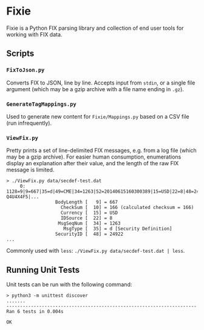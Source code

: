 # Fixie
Fixie is a Python FIX parsing library and collection of end user tools for
working with FIX data.

## Scripts

### `FixToJson.py`
Converts FIX to JSON, line by line. Accepts input from `stdin`, or a single file
argument (which may be a gzip archive with a file name ending in `.gz`).

### `GenerateTagMappings.py`
Used to generate new content for `Fixie/Mappings.py` based on a CSV file (run
infrequently).

### `ViewFix.py`
Pretty prints a set of line-delimited FIX messages, e.g. from a log file (which
may be a gzip archive). For easier human consumption, enumerations display an
explanation after their value, and the length of the raw FIX message is limited.

    > ./ViewFix.py data/secdef-test.dat 
         0: 1128=9|9=667|35=d|49=CME|34=1263|52=20140615160300389|15=USD|22=8|48=24922|55=ZS|107=ZS:CF Q4U4X4F5|...
                      BodyLength [   9] = 667
                        CheckSum [  10] = 166 (calculated checksum = 166)
                        Currency [  15] = USD
                        IDSource [  22] = 8
                       MsgSeqNum [  34] = 1263
                         MsgType [  35] = d [Security Definition]
                      SecurityID [  48] = 24922
    ...

Commonly used with `less`: `./ViewFix.py data/secdef-test.dat | less`.

## Running Unit Tests
Unit tests can be run with the following command:

    > python3 -m unittest discover
    .......
    ----------------------------------------------------------------------
    Ran 6 tests in 0.004s

    OK
